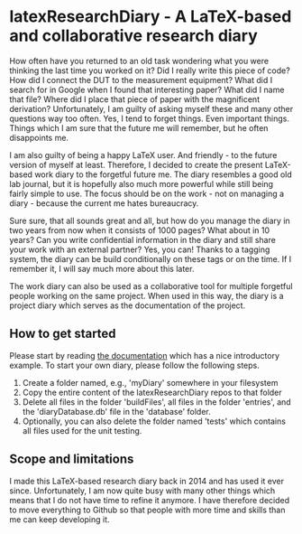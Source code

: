# latexResearchDiary - A LaTeX-based and collaborative research diary

How often have you returned to an old task wondering what you were thinking the last time you worked on it? Did I really write this piece of code? How did I connect the DUT to the measurement equipment? What did I search for in Google when I found that interesting paper? What did I name that file? Where did I place that piece of paper with the magnificent derivation? Unfortunately, I am guilty of asking myself these and many other questions way too often. Yes, I tend to forget things. Even important things. Things which I am sure that the future me will remember, but he often disappoints me.

I am also guilty of being a happy LaTeX user. And friendly - to the future version of myself at least. Therefore, I decided to create the present LaTeX-based work diary to the forgetful future me. The diary resembles a good old lab journal, but it is hopefully also much more powerful while still being fairly simple to use. The focus should be on the work - not on managing a diary - because the current me hates bureaucracy.

Sure sure, that all sounds great and all, but how do you manage the diary in two years from now when it consists of 1000 pages? What about in 10 years? Can you write confidential information in the diary and still share your work with an external partner? Yes, you can! Thanks to a tagging system, the diary can be build conditionally on these tags or on the time. If I remember it, I will say much more about this later.

The work diary can also be used as a collaborative tool for multiple forgetful people working on the same project. When used in this way, the diary is a project diary which serves as the documentation of the project.

## How to get started
Please start by reading [the documentation](latexResearchDiary/master.pdf) which has a nice introductory example. To start your own diary, please follow the following steps.
1. Create a folder named, e.g., 'myDiary' somewhere in your filesystem
2. Copy the entire content of the latexResearchDiary repos to that folder
3. Delete all files in the folder 'buildFiles', all files in the folder 'entries', and the 'diaryDatabase.db' file in the 'database' folder.
4. Optionally, you can also delete the folder named 'tests' which contains all files used for the unit testing.

## Scope and limitations
I made this LaTeX-based research diary back in 2014 and has used it ever since. Unfortunately, I am now quite busy with many other things which means that I do not have time to refine it anymore. I have therefore decided to move everything to Github so that people with more time and skills than me can keep developing it.

